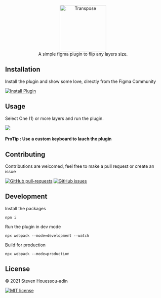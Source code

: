 <div align="center">
  <img alt="Transpose" src="https://github.com/mrstev3n/Transpose-plugin/blob/master/assets/transpose.png" height="150px" />
</div>

<div align="center">
  A simple figma plugin to flip any layers size.
</div>

## Installation

Install the plugin and show some love, directly from the Figma Community

<a href="https://www.figma.com/community/plugin/1009022712992810988/Transpose"><img alt="Install Plugin" src="https://img.shields.io/endpoint?url=https://figma-plugin-badges.vercel.app/api/installs/1009022712992810988"/></a>

## Usage

Select One (1) or more layers and run the plugin.

![](https://github.com/mrstev3n/Transpose-plugin/blob/master/assets/banner.gif)

#### ProTip : Use a custom keyboard to lauch the plugin

## Contributing

Contributions are welcomed, feel free to make a pull request or create an issue

[![GitHub pull-requests](https://img.shields.io/github/issues-pr/Naereen/StrapDown.js.svg)](https://GitHub.com/mrstev3n/Transpose-plugin/pull/)
[![GitHub issues](https://img.shields.io/github/issues/Naereen/StrapDown.js.svg)](https://GitHub.com/mrstev3n/Transpose-plugin/issues/)

## Development

Install the packages
```
npm i
```

Run the plugin in dev mode
```
npx webpack --mode=development --watch
```

Build for production
```
npx webpack --mode=production
```

## License

© 2021 Steven Houessou-adin

[![MIT license](https://img.shields.io/badge/License-MIT-blue.svg)]()

